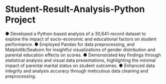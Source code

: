 # Student-Result-Analysis-Python Project

●	Developed a Python-based analysis of a 30,641-record dataset to explore the impact of socio-economic and educational factors on student performance.
●	Employed Pandas for data preprocessing, and Matplotlib/Seaborn for insightful visualizations of gender distribution and parental education effects on scores.
●	Demonstrated key findings through statistical analysis and visual data presentations, highlighting the minimal impact of parental marital status on student outcomes.
●	Enhanced data integrity and analysis accuracy through meticulous data cleaning and preprocessing.
